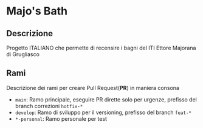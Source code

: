 # Majo's Bath

## Descrizione
Progetto ITALIANO che permette di recensire i bagni del ITI Ettore Majorana di Grugliasco

## Rami
Descrizione dei rami per creare Pull Request(**PR**) in maniera consona

- `main`: Ramo principale, eseguire PR dirette solo per urgenze, prefisso del branch correzioni `hotfix-*`
- `develop`: Ramo di sviluppo per il versioning, prefisso del branch `feat-*`
- `*-personal`: Ramo personale per test
